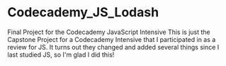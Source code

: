 # Codecademy_JS_Lodash
Final Project for the Codecademy JavaScript Intensive
This is just the Capstone Project for a Codecademy Intensive that I participated in as a review for JS. 
It turns out they changed and added several things since I last studied JS, so I'm glad I did this!
